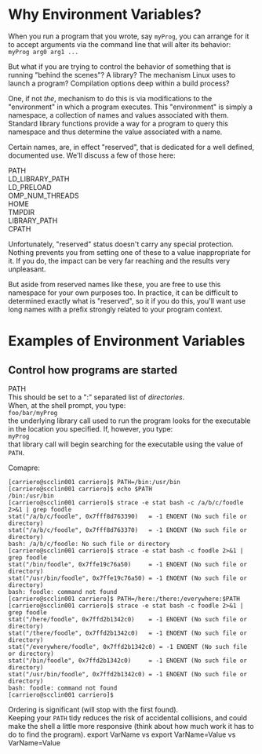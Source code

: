 # Why Environment Variables?

When you run a program that you wrote, say `myProg`, you can arrange for it to accept arguments via the command line that will alter its behavior:  
`myProg arg0 arg1 ...`  

But what if you are trying to control the behavior of something that is running "behind the scenes"? A library? The mechanism Linux uses to launch a program?
Compilation options deep within a build process?

One, if not *the*, mechanism to do this is via modifications to the "environment" in which a program executes. This "environment" is simply a namespace,
a collection of names and values associated with them. Standard library functions provide a way for a program to query this namespace and thus determine the
value associated with a name. 

Certain names, are, in effect "reserved", that is dedicated for a well defined, documented use. We'll discuss a few of those
here:  

PATH  
LD_LIBRARY_PATH  
LD_PRELOAD  
OMP_NUM_THREADS  
HOME  
TMPDIR  
LIBRARY_PATH  
CPATH  
  
Unfortunately, "reserved" status doesn't carry any special protection. Nothing prevents you from setting one of these to a value inappropriate for it. If you do,
the impact can be very far reaching and the results very unpleasant. 

But aside from reserved names like these, you are free to use this namespace for your own purposes too. In practice, it can be difficult to determined exactly
what is "reserved", so it if you do this, you'll want use long names with a prefix strongly related to your program context.

# Examples of Environment Variables
## Control how programs are started
PATH  
This should be set to a ":" separated list of *directories*.  
When, at the shell prompt, you type:  
`foo/bar/myProg`   
the underlying library call used to run the program looks for the executable in the location you specified. If, however, you type:  
`myProg`  
that library call will begin searching for the executable using the value of `PATH`.

Comapre:  

    [carriero@scclin001 carriero]$ PATH=/bin:/usr/bin                                                                                                                                                                                    
    [carriero@scclin001 carriero]$ echo $PATH                                                                                                                                                                                            
    /bin:/usr/bin                                                                                                                                                                                                                        
    [carriero@scclin001 carriero]$ strace -e stat bash -c /a/b/c/foodle 2>&1 | grep foodle                                                                                                                                               
    stat("/a/b/c/foodle", 0x7fff8d763390)   = -1 ENOENT (No such file or directory)                                                                                                                                                      
    stat("/a/b/c/foodle", 0x7fff8d763370)   = -1 ENOENT (No such file or directory)                                                                                                                                                      
    bash: /a/b/c/foodle: No such file or directory                                                                                                                                                                                       
    [carriero@scclin001 carriero]$ strace -e stat bash -c foodle 2>&1 | grep foodle                                                                                                                                                      
    stat("/bin/foodle", 0x7ffe19c76a50)     = -1 ENOENT (No such file or directory)                                                                                                                                                      
    stat("/usr/bin/foodle", 0x7ffe19c76a50) = -1 ENOENT (No such file or directory)                                                                                                                                                      
    bash: foodle: command not found                                                                                                                                                                                                      
    [carriero@scclin001 carriero]$ PATH=/here:/there:/everywhere:$PATH                                                                                                                                                                   
    [carriero@scclin001 carriero]$ strace -e stat bash -c foodle 2>&1 | grep foodle                                                                                                                                                      
    stat("/here/foodle", 0x7ffd2b1342c0)    = -1 ENOENT (No such file or directory)                                                                                                                                                      
    stat("/there/foodle", 0x7ffd2b1342c0)   = -1 ENOENT (No such file or directory)                                                                                                                                                      
    stat("/everywhere/foodle", 0x7ffd2b1342c0) = -1 ENOENT (No such file or directory)                                                                                                                                                   
    stat("/bin/foodle", 0x7ffd2b1342c0)     = -1 ENOENT (No such file or directory)                                                                                                                                                      
    stat("/usr/bin/foodle", 0x7ffd2b1342c0) = -1 ENOENT (No such file or directory)                                                                                                                                                      
    bash: foodle: command not found                                                                                                                                                                                                      
    [carriero@scclin001 carriero]$  


Ordering is significant (will stop with the first found).  
Keeping your `PATH` tidy reduces the risk of accidental collisions, and could make the shell a little more responsive (think about
how much work it has to do to find the program).
export VarName vs export VarName=Value vs VarName=Value
